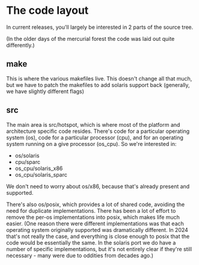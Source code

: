 # The code layout

In current releases, you'll largely be interested in 2 parts of the source
tree.

(In the older days of the mercurial forest the code was laid out quite
differently.)

## make

This is where the various makefiles live. This doesn't change all that much,
but we have to patch the makefiles to add solaris support back (generally,
we have slightly different flags)

## src

The main area is src/hotspot, which is where most of the platform and
architecture specific code resides. There's code for a particular
operating system (os), code for a particular processor (cpu), and for
an operating system running on a give processor (os_cpu). So we're
interested in:

* os/solaris
* cpu/sparc
* os_cpu/solaris_x86
* os_cpu/solaris_sparc

We don't need to worry about os/x86, because that's already present and
supported.

There's also os/posix, which provides a lot of shared code, avoiding the
need for duplicate implementations. There has been a lot of effort to
remove the per-os implementations into posix, which makes life much
easier. (One reason there were different implementations was that each
operating system originally supported was dramatically different. In
2024 that's not really the case, and everything is close enough to posix
that the code would be essentially the same. In the solaris port we do have
a number  of specific implementations, but it's not entirely clear if
they're still necessary - many were due to oddities from decades ago.)

